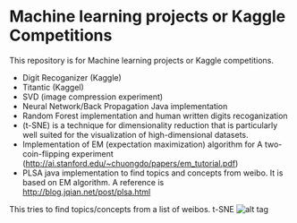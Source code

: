 # Machine learning projects or Kaggle Competitions
This repository is for Machine learning projects or Kaggle competitions.
* Digit Recoganizer (Kaggle)
* Titantic (Kaggel)
* SVD (image compression experiment)
* Neural Network/Back Propagation Java implementation
* Random Forest implementation and human written digits recoganization 
* (t-SNE) is a technique for dimensionality reduction that is particularly well suited for the visualization of high-dimensional datasets. 
* Implementation of EM (expectation maximization) algorithm for A two-coin-flipping experiment (http://ai.stanford.edu/~chuongdo/papers/em_tutorial.pdf)
* PLSA java implementation to find topics and concepts from weibo. It is based on EM algorithm. A reference is http://blog.jqian.net/post/plsa.html 

This tries to find topics/concepts from a list of weibos.
t-SNE ![alt tag](https://github.com/zhangfaen/ML/blob/master/tsne/mnist_tsne_small.jpg)
